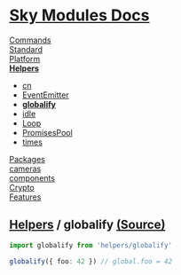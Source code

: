 <!--- This globalify was auto-generated using "npx sky readme" --> 

# [Sky Modules Docs](../../README.md)

[Commands](..%2F..%2F%5Fcommands%2FREADME.md)   
[Standard](..%2F..%2Fstandard%2FREADME.md)   
[Platform](..%2F..%2Fplatform%2FREADME.md)   
**[Helpers](..%2F..%2Fhelpers%2FREADME.md)**   
* [cn](..%2F..%2Fhelpers%2FclassNames%2FREADME.md)
* [EventEmitter](..%2F..%2Fhelpers%2FEventEmitter%2FREADME.md)
* **[globalify](..%2F..%2Fhelpers%2Fglobalify%2FREADME.md)**
* [idle](..%2F..%2Fhelpers%2Fidle%2FREADME.md)
* [Loop](..%2F..%2Fhelpers%2FLoop%2FREADME.md)
* [PromisesPool](..%2F..%2Fhelpers%2FPromisesPool%2FREADME.md)
* [times](..%2F..%2Fhelpers%2Ftimes%2FREADME.md)
  
[Packages](..%2F..%2Fpkgs%2FREADME.md)   
[cameras](..%2F..%2Fcameras%2FREADME.md)   
[components](..%2F..%2Fcomponents%2FREADME.md)   
[Crypto](..%2F..%2Fcrypto%2FREADME.md)   
[Features](..%2F..%2Ffeatures%2FREADME.md)   

## [Helpers](..%2F..%2Fhelpers%2FREADME.md) / globalify [(Source)](..%2F..%2Fhelpers%2Fglobalify%2F)

  
```ts
import globalify from 'helpers/globalify'

globalify({ foo: 42 }) // global.foo = 42

```